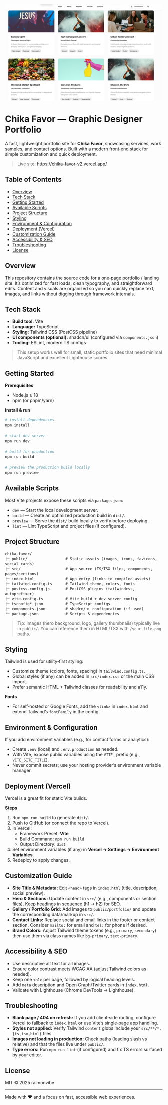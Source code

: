 ![Chika Favor Portfolio Screenshot](/chika.png)

# Chika Favor — Graphic Designer Portfolio

A fast, lightweight portfolio site for **Chika Favor**, showcasing services, work samples, and contact options. Built with a modern front‑end stack for simple customization and quick deployment.

> Live site: https://chika-favor-v2.vercel.app/

## Table of Contents
- [Overview](#overview)
- [Tech Stack](#tech-stack)
- [Getting Started](#getting-started)
- [Available Scripts](#available-scripts)
- [Project Structure](#project-structure)
- [Styling](#styling)
- [Environment & Configuration](#environment--configuration)
- [Deployment (Vercel)](#deployment-vercel)
- [Customization Guide](#customization-guide)
- [Accessibility & SEO](#accessibility--seo)
- [Troubleshooting](#troubleshooting)
- [License](#license)

## Overview
This repository contains the source code for a one‑page portfolio / landing site. It’s optimized for fast loads, clean typography, and straightforward edits. Content and visuals are organized so you can quickly replace text, images, and links without digging through framework internals.

## Tech Stack
- **Build tool:** Vite
- **Language:** TypeScript
- **Styling:** Tailwind CSS (PostCSS pipeline)
- **UI components (optional):** shadcn/ui (configured via `components.json`)
- **Tooling:** ESLint, modern TS configs

> This setup works well for small, static portfolio sites that need minimal JavaScript and excellent Lighthouse scores.

## Getting Started
**Prerequisites**
- Node.js ≥ 18
- npm (or pnpm/yarn)

**Install & run**
```bash
# install dependencies
npm install

# start dev server
npm run dev

# build for production
npm run build

# preview the production build locally
npm run preview
```

## Available Scripts
Most Vite projects expose these scripts via `package.json`:
- `dev` — Start the local development server.
- `build` — Create an optimized production build in `dist/`.
- `preview` — Serve the `dist/` build locally to verify before deploying.
- `lint` — Lint TypeScript and project files (if configured).

## Project Structure
```
chika-favor/
├─ public/                 # Static assets (images, icons, favicons, social cards)
├─ src/                    # App source (TS/TSX files, components, pages/sections)
├─ index.html              # App entry (links to compiled assets)
├─ tailwind.config.ts      # Tailwind theme, colors, fonts
├─ postcss.config.js       # PostCSS plugins (tailwindcss, autoprefixer)
├─ vite.config.ts          # Vite build + dev server config
├─ tsconfig*.json          # TypeScript configs
├─ components.json         # shadcn/ui configuration (if used)
└─ package.json            # Scripts & dependencies
```

> Tip: Images (hero background, logo, gallery thumbnails) typically live in `public/`. You can reference them in HTML/TSX with `/your-file.png` paths.

## Styling
Tailwind is used for utility‑first styling:
- Customize theme (colors, fonts, spacing) in `tailwind.config.ts`.
- Global styles (if any) can be added in `src/index.css` or the main CSS import.
- Prefer semantic HTML + Tailwind classes for readability and a11y.

**Fonts**
- For self‑hosted or Google Fonts, add the `<link>` in `index.html` and extend Tailwind’s `fontFamily` in the config.

## Environment & Configuration
If you add environment variables (e.g., for contact forms or analytics):
- Create `.env` (local) and `.env.production` as needed.
- With Vite, expose public variables using the `VITE_` prefix (e.g., `VITE_SITE_TITLE`).
- Never commit secrets; use your hosting provider’s environment variable manager.

## Deployment (Vercel)
Vercel is a great fit for static Vite builds.

**Steps**
1. Run `npm run build` to generate `dist/`.
2. Push to GitHub (or connect the repo to Vercel).
3. In Vercel:
   - Framework Preset: **Vite**
   - Build Command: `npm run build`
   - Output Directory: `dist`
4. Set environment variables (if any) in **Vercel → Settings → Environment Variables**.
5. Redeploy to apply changes.

## Customization Guide
- **Site Title & Metadata:** Edit `<head>` tags in `index.html` (title, description, social preview).
- **Hero & Sections:** Update content in `src/` (e.g., components or section files). Keep headings in sequence (h1 → h2) for SEO.
- **Gallery / Portfolio Grid:** Add images to `public/portfolio/` and update the corresponding data/markup in `src/`.
- **Contact Links:** Replace social and email links in the footer or contact section. Consider `mailto:` for email and `tel:` for phone if desired.
- **Brand Colors:** Adjust Tailwind theme tokens (e.g., `primary`, `secondary`) then use them via class names like `bg-primary`, `text-primary`.

## Accessibility & SEO
- Use descriptive alt text for all images.
- Ensure color contrast meets WCAG AA (adjust Tailwind colors as needed).
- Keep one `<h1>` per page, followed by logical heading levels.
- Add `meta` description and Open Graph/Twitter cards in `index.html`.
- Validate with Lighthouse (Chrome DevTools → Lighthouse).

## Troubleshooting
- **Blank page / 404 on refresh:** If you add client‑side routing, configure Vercel to fallback to `index.html` or use Vite’s single‑page app handling.
- **Styles not applied:** Verify Tailwind `content` globs include your `src/**/*.{ts,tsx,html}` files.
- **Images not loading in production:** Check paths (leading slash vs relative) and that the files live under `public/`.
- **Type errors:** Run `npm run lint` (if configured) and fix TS errors surfaced by your editor.

## License
MIT © 2025 raimonvibe

---

Made with ♥ and a focus on fast, accessible web experiences.
